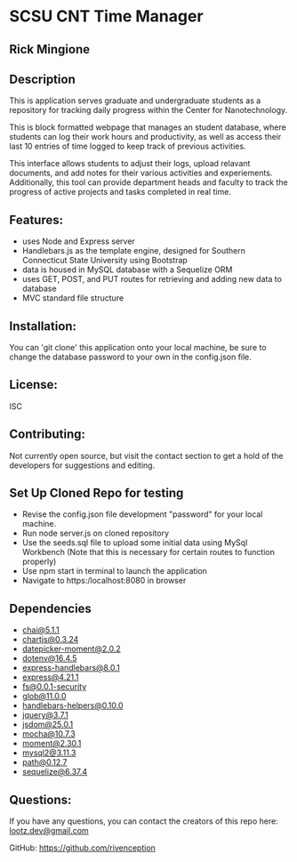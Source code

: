 # SCSU CNT Time Manager
## Rick Mingione

## Description 
 This is application serves graduate and undergraduate students as a repository for tracking daily progress within the Center for Nanotechnology.

 This is block formatted webpage that manages an student database, where students can log their work hours and productivity, as well as access their last 10 entries of time logged to keep track of previous activities.

 This interface allows students to adjust their logs, upload relavant documents, and add notes for their various activities and experiements. Additionally, this tool can provide department heads and faculty to track the progress of active projects and tasks completed in real time.

## Features: 
  
  * uses Node and Express server
​
  * Handlebars.js as the template engine, designed for Southern Connecticut State University using Bootstrap
​
  * data is housed in MySQL database with a Sequelize ORM
​
  * uses GET, POST, and PUT routes for retrieving and adding new data to database
​
  * MVC standard file structure



## Installation:
  You can 'git clone' this application onto your local machine, be sure to change the database password to your own in the config.json file. 
  
## License:
  ISC
  

## Contributing:
Not currently open source, but visit the contact section to get a hold of the developers for suggestions and editing. 

## Set Up Cloned Repo for testing
 * Revise the config.json file development "password" for your local machine.
 * Run node server.js on cloned repository
 * Use the seeds.sql file to upload some initial data using MySql Workbench (Note that this is necessary for certain routes to function properly)
 * Use npm start in terminal to launch the application
 * Navigate to https:/localhost:8080 in browser
 
## Dependencies
 * chai@5.1.1
 * chartjs@0.3.24
 * datepicker-moment@2.0.2
 * dotenv@16.4.5
 * express-handlebars@8.0.1
 * express@4.21.1
 * fs@0.0.1-security
 * glob@11.0.0
 * handlebars-helpers@0.10.0
 * jquery@3.7.1
 * jsdom@25.0.1
 * mocha@10.7.3
 * moment@2.30.1
 * mysql2@3.11.3
 * path@0.12.7
 * sequelize@6.37.4

## Questions: 
If you have any questions, you can contact the creators of this repo here: 
[lootz.dev@gmail.com](lootz.dev@gmail.com)

GitHub: https://github.com/rivenception

<!-- ## Screenshots 

<img width="1177" alt="Screen Shot 2020-11-21 at 9 53 02 PM" src="https://user-images.githubusercontent.com/68867054/99892581-27ad5000-2c44-11eb-8e60-3af39a719361.png">


<img width="1179" alt="Screen Shot 2020-11-21 at 9 53 27 PM" src="https://user-images.githubusercontent.com/68867054/99892594-50cde080-2c44-11eb-8fe9-9992573e1340.png">


<img width="1044" alt="Screen Shot 2020-11-21 at 9 59 08 PM" src="https://user-images.githubusercontent.com/68867054/99892637-d782bd80-2c44-11eb-8a02-5cbeb8e7e0ec.png"> -->

<!-- ## Submission on BCS 

Heroku Deployed Link: https://intense-badlands-45869.herokuapp.com/  -->
